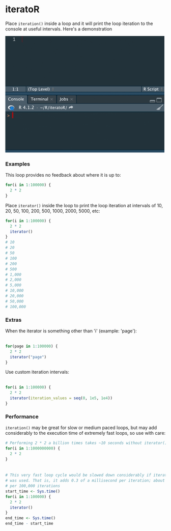 # iteratoR

Place `iteration()` inside a loop and it will print the loop iteration to the console at useful intervals. Here's a demonstration


<img src="man/figures/iteratoR.gif">


### Examples


This loop provides no feedback about where it is up to:

```r
for(i in 1:100000) {
  2 * 2
}
```

Place `iterator()` inside the loop to print the loop iteration at intervals of 10, 20, 50, 100, 200, 500, 1000, 2000, 5000, etc: 

```r
for(i in 1:100000) {
  2 * 2
  iterator()
}
# 10
# 20
# 50
# 100
# 200
# 500
# 1,000
# 2,000
# 5,000
# 10,000
# 20,000
# 50,000
# 100,000
```


### Extras

When the iterator is something other than 'i' (example: 'page'):

```r

for(page in 1:100000) {
  2 * 2
  iterator("page")
}

```

Use custom iteration intervals:

```r

for(i in 1:100000) {
  2 * 2
  iterator(iteration_values = seq(0, 1e5, 1e4))
}

```


### Performance

`iteration()` may be great for slow or medium paced loops, but may add considerably to the execution time of extremely fast loops, so use with care:

```r
# Performing 2 * 2 a billion times takes ~10 seconds without iterator()
for(i in 1:1000000000) {
  2 * 2
}


# This very fast loop cycle would be slowed down considerably if iterator() 
# was used. That is, it adds 0.3 of a millisecond per iteration; about 4 seconds 
# per 100,000 iterations
start_time <- Sys.time()
for(i in 1:100000) {
  2 * 2
  iterator()
}
end_time <- Sys.time()
end_time - start_time
```
